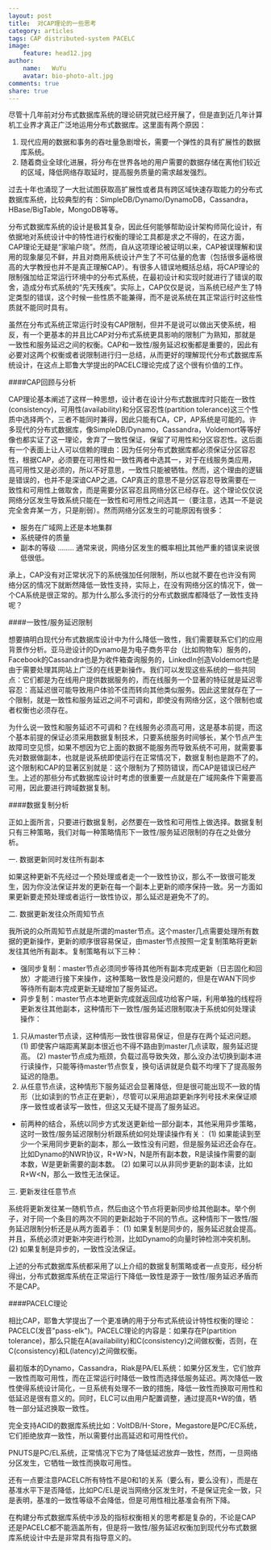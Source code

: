 ```yaml
---
layout: post
title:  对CAP理论的一些思考
category: articles
tags: CAP distributed-system PACELC
image:
    feature: head12.jpg
author:
    name:   WuYu
    avatar: bio-photo-alt.jpg
comments: true
share: true
---
```


尽管十几年前对分布式数据库系统的理论研究就已经开展了，但是直到近几年计算机工业界才真正广泛地运用分布式数据库。这里面有两个原因：

1. 现代应用的数据和事务的吞吐量急剧增长，需要一个弹性的具有扩展性的数据库系统。
2.  随着商业全球化进展，将分布在世界各地的用户需要的数据存储在离他们较近的区域，降低网络存取延时，提高服务质量的需求越发强烈。

过去十年也涌现了一大批试图获取高扩展性或者具有跨区域快速存取能力的分布式数据库系统，比较典型的有：SimpleDB/Dynamo/DynamoDB，Cassandra，HBase/BigTable，MongoDB等等。

分布式数据库系统的设计是极其复杂，因此任何能够帮助设计架构师简化设计，有依据地对系统设计中的特性进行权衡的理论工具都是求之不得的，在这方面，CAP理论无疑是“家喻户晓”。然而，自从这项理论被证明以来，CAP被误理解和误用的现象屡见不鲜，并且对商用系统设计产生了不可估量的危害（包括很多逼格很高的大学教授也并不是真正理解CAP）。有很多人错误地概括总结，将CAP理论的限制强加给正常运行环境中的分布式系统，在最初设计和实现时就进行了错误的取舍，造成分布式系统的“先天残疾”。实际上，CAP仅仅是说，当系统已经产生了特定类型的错误，这个时候一些性质不能兼得，而不是说系统在其正常运行时这些性质就不能同时具有。

虽然在分布式系统正常运行时没有CAP限制，但并不是说可以做出天使系统，相反，有一个更基本的并且比CAP对分布式系统更具影响的限制广为熟知，那就是一致性和服务延迟之间的权衡。CAP和一致性/服务延迟权衡都是重要的，因此有必要对这两个权衡或者说限制进行归一总结，从而更好的理解现代分布式数据库系统设计，在这点上耶鲁大学提出的PACELC理论完成了这个很有价值的工作。

####CAP回顾与分析

CAP理论基本阐述了这样一种思想，设计者在设计分布式数据库时只能在一致性(consistency)，可用性(availability)和分区容忍性(partition tolerance)这三个性质中选择两个，三者不能同时兼得，因此只能有CA，CP，AP系统是可能的。许多现代的分布式数据库，像SimpleDB/Dynamo，Cassandra，Voldemort等等好像也都实证了这一理论，舍弃了一致性保证，保留了可用性和分区容忍性。这后面有一个表面上让人可以信赖的理由：因为任何分布式数据库都必须保证分区容忍性，根据CAP，必须要在可用性和一致性两者中选其一，对于在线服务类应用，高可用性又是必须的，所以不好意思，一致性只能被牺牲。然而，这个理由的逻辑是错误的，也并不是深谙CAP之道。CAP真正的意思不是分区容忍导致需要在一致性和可用性上做取舍，而是需要分区容忍且网络分区已经存在。这个理论仅仅说网络分区发生导致系统只能在一致性和可用性之间选其一（要注意，选其一不是说完全舍弃某一方，只是削弱）。然而网络分区发生的可能原因有很多：

- 服务在广域网上还是本地集群
-  系统硬件的质量
-  副本的等级
........
通常来说，网络分区发生的概率相比其他严重的错误来说很低很低。

承上，CAP没有对正常状况下的系统强加任何限制，所以也就不要在也许没有网络分区的情况下就断然降低一致性支持，实际上，在没有网络分区的情况下，做一个CA系统是很正常的。那为什么那么多流行的分布式数据库都降低了一致性支持呢？

####一致性/服务延迟限制

想要搞明白现代分布式数据库设计中为什么降低一致性，我们需要联系它们的应用背景作分析。亚马逊设计的Dynamo是为电子商务平台（比如购物车）服务的，Facebook的Cassandra也是为收件箱查询服务的，LinkedIn创造Voldemort也是由于需要处理其网站上广泛的在线更新操作。我们可以发现这些系统的一些共同点：它们都是为在线用户提供数据服务的，而在线服务一个显著的特征就是延迟零容忍：高延迟很可能导致用户体验不佳而转向其他类似服务。因此这里就存在了一个限制，就是一致性和服务延迟之间不可调和，即使没有网络分区，这个限制也或者权衡也必须存在。

为什么说一致性和服务延迟不可调和？在线服务必须高可用，这是基本前提，而这个基本前提的保证必须采用数据复制技术，只要系统服务时间够长，某个节点产生故障司空见惯，如果不想因为它上面的数据不能服务而导致系统不可用，就需要事先对数据做副本，也就是说系统即使运行在正常情况下，数据复制也是跑不了的。这个限制和CAP的显著区别就是：这个限制为了预防错误，而CAP是错误已经产生。上述的那些分布式数据库设计时考虑的很重要一点就是在广域网条件下需要高可用，因此要进行跨域数据复制。

####数据复制分析

正如上面所言，只要进行数据复制，必然要在一致性和可用性上做选择。数据复制只有三种策略，我们对每一种策略情形下一致性/服务延迟限制的存在之处做分析。

一. 数据更新同时发往所有副本

 如果这种更新不先经过一个预处理或者走一个一致性协议，那么不一致很可能发生，因为你没法保证并发的更新在每一个副本上更新的顺序保持一致。另一方面如果更新要走预处理或者运行一致性协议，那么延迟是避免不了的。

二. 数据更新发往众所周知节点

我所说的众所周知节点就是所谓的master节点。这个master几点需要处理所有数据的更新操作，更新的顺序很容易保证，由master节点按照一定复制策略将更新发往其他所有副本。复制策略有以下三种：

- 强同步复制：master节点必须同步等待其他所有副本完成更新（日志固化和回放）才能进行接下来操作，这种策略一致性是没问题的，但是在WAN下同步等待所有副本完成更新无疑增加了服务延迟。
- 异步复制：master节点本地更新完成就返回成功给客户端，利用单独的线程将更新发往其他副本，这种情形下一致性/服务延迟限制取决于系统如何处理读操作：
1. 只从master节点读，这种情形一致性很容易保证，但是存在两个延迟问题。(1) 即使客户端距离某副本很近也不得不路由到master几点读取，服务延迟提高。
(2) master节点成为瓶颈，负载过高导致失效，那么没办法切换到副本进行读操作，只能等待master节点恢复，换句话讲就是负载不均埋下了提高服务延迟的隐患。
2. 从任意节点读，这种情形下服务延迟会显著降低，但是很可能出现不一致的情形（比如读到的节点正在更新），尽管可以采用追踪更新序列号技术来保证顺序一致性或者读写一致性，但这又无疑不提高了服务延迟。
- 前两种的结合，系统以同步方式发送更新给一部分副本，其他采用异步策略，这时一致性/服务延迟限制分析跟系统如何处理读操作有关：
(1) 如果能读到至少一个采用同步更新的副本，那么一致性没有问题，但是服务延迟还会存在。比如Dynamo的NWR协议，R+W>N，N是所有副本数，R是读操作需要的副本数，W是更新需要的副本数。
(2) 如果可以从非同步更新的副本读，比如R+W<N，那么一致性无法保证。

三. 更新发往任意节点

系统将更新发往某一随机节点，然后由这个节点将更新同步给其他副本。举个例子，对于同一个条目的两次不同的更新起始于不同的节点。这种情形下一致性/服务延迟限制分析还是从两方面着手：
(1) 如果复制是同步的，服务延迟就会提高。并且，系统必须对更新冲突进行检测，比如Dynamo的向量时钟检测冲突机制。
(2) 如果复制是异步的，一致性没法保证。

上述的分布式数据库系统都采用了以上介绍的数据复制策略或者一点变形，经分析得出，分布式数据库系统在正常运行下降低一致性是源于一致性/服务延迟矛盾而不是CAP。

####PACELC理论

相比CAP，耶鲁大学提出了一个更准确的用于分布式系统设计特性权衡的理论：PACELC(发音"pass-elk")。PACELC理论的内容是：如果存在P(partition tolerance)，那么只能在A(availability)和C(consistency)之间做权衡，否则，在C(consistency)和L(latency)之间做权衡。

最初版本的Dynamo，Cassandra，Riak是PA/EL系统：如果分区发生，它们放弃一致性而取可用性，而在正常运行时降低一致性而选择低服务延迟。两次降低一致性使得系统设计简化，一旦系统有处理不一致的措施，降低一致性而换取可用性和低延迟是很有意义的。同时，ELC可以由用户配置调整，通过提高R+W的值，牺牲一部分延迟换取一致性。

完全支持ACID的数据库系统比如：VoltDB/H-Store，Megastore是PC/EC系统，它们拒绝放弃一致性，所以需要付出高延迟和可用性代价。

PNUTS是PC/EL系统，正常情况下它为了降低延迟放弃一致性，然而，一旦网络分区发生，它牺牲一致性而换取可用性。

还有一点要注意PACELC所有特性不是0和1的关系（要么有，要么没有），而是在基准水平下是否降低，比如PC/EL是说当网络分区发生时，不是保证完全一致，只是表明，基准的一致性等级不会降低，但是可用性相比基准会有所下降。

在构建分布式数据库系统中涉及的指标权衡相关的思考都是复杂的，不论是CAP还是PACELC都不能涵盖所有，但是将一致性/服务延迟权衡加到现代分布式数据库系统设计中去是非常具有指导意义的。
